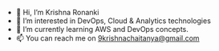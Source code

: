 - 👋 Hi, I’m Krishna Ronanki
- 👀 I’m interested in DevOps, Cloud & Analytics technologies
- 🌱 I’m currently learning AWS and DevOps concepts.
- 📫 You can reach me on 9krishnachaitanya@gmail.com

<!---
Krish97na/Krish97na is a ✨ special ✨ repository because its `README.md` (this file) appears on your GitHub profile.
You can click the Preview link to take a look at your changes.
--->
